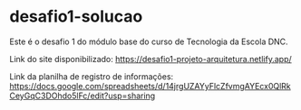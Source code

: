# desafio1-solucao
Este é o desafio 1 do módulo base do curso de Tecnologia da Escola DNC.

Link do site disponibilizado: https://desafio1-projeto-arquitetura.netlify.app/

Link da planilha de registro de informações: https://docs.google.com/spreadsheets/d/14jrgUZAYyFlcZfvmgAYEcx0QlRkCeyGqC3DOhdo5lFc/edit?usp=sharing
